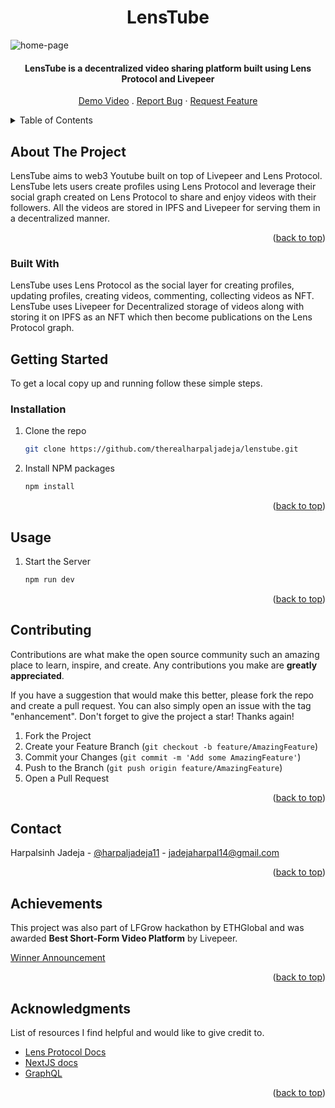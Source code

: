 <div id="top"></div>
<h1 align="middle">LensTube</h1>

![home-page](/public/1.png)

<h4 align="center">LensTube is a decentralized video sharing platform built using Lens Protocol and Livepeer</h4>
<p align="center">
<a href=https://stream.mux.com/XitE201FB02xvLxw6ZmJRg9tgjVB3t6TNnhhyQaobSOR00/high.mp4>Demo Video</a>
.
<a href="https://github.com/therealharpaljadeja/lenstube/issues">Report Bug</a>
·
<a href="https://github.com/therealharpaljadeja/lenstube/issues">Request Feature</a>
</p>

<details>
  <summary>Table of Contents</summary>
  <ol>
    <li>
      <a href="#about-the-project">About The Project</a>
      <ul>
        <li><a href="#built-with">Built With</a></li>
      </ul>
    </li>
    <li>
      <a href="#getting-started">Getting Started</a>
      <ul>
        <li><a href="#installation">Installation</a></li>
      </ul>
    </li>
    <li><a href="#usage">Usage</a></li>
    <li><a href="#contributing">Contributing</a></li>
    <li><a href="#contact">Contact</a></li>
    <li><a href="#achievements">Achievements</a></li>
    <li><a href="#acknowledgments">Acknowledgments</a></li>
  </ol>
</details>

## About The Project

LensTube aims to web3 Youtube built on top of Livepeer and Lens Protocol. LensTube lets users create profiles using Lens Protocol and leverage their social graph created on Lens Protocol to share and enjoy videos with their followers. All the videos are stored in IPFS and Livepeer for serving them in a decentralized manner.

<p align="right">(<a href="#top">back to top</a>)</p>

### Built With

LensTube uses Lens Protocol as the social layer for creating profiles, updating profiles, creating videos, commenting, collecting videos as NFT. LensTube uses Livepeer for Decentralized storage of videos along with storing it on IPFS as an NFT which then become publications on the Lens Protocol graph.

## Getting Started

To get a local copy up and running follow these simple steps.

### Installation

1. Clone the repo

    ```sh
    git clone https://github.com/therealharpaljadeja/lenstube.git
    ```

2. Install NPM packages

    ```sh
    npm install
    ```

<p align="right">(<a href="#top">back to top</a>)</p>

## Usage

1. Start the Server

    ```sh
    npm run dev
    ```

<p align="right">(<a href="#top">back to top</a>)</p>

## Contributing

Contributions are what make the open source community such an amazing place to learn, inspire, and create. Any contributions you make are **greatly appreciated**.

If you have a suggestion that would make this better, please fork the repo and create a pull request. You can also simply open an issue with the tag "enhancement".
Don't forget to give the project a star! Thanks again!

1. Fork the Project
2. Create your Feature Branch (`git checkout -b feature/AmazingFeature`)
3. Commit your Changes (`git commit -m 'Add some AmazingFeature'`)
4. Push to the Branch (`git push origin feature/AmazingFeature`)
5. Open a Pull Request

<p align="right">(<a href="#top">back to top</a>)</p>

## Contact

Harpalsinh Jadeja - [@harpaljadeja11](https://twitter.com/harpaljadeja11) - jadejaharpal14@gmail.com

<p align="right">(<a href="#top">back to top</a>)</p>

## Achievements

This project was also part of LFGrow hackathon by ETHGlobal and was awarded <b>Best Short-Form Video Platform</b> by Livepeer.

[Winner Announcement](https://showcase.ethglobal.com/lfgrow/lenstube-82rue)

<p align="right">(<a href="#top">back to top</a>)</p>

## Acknowledgments

List of resources I find helpful and would like to give credit to.

-   [Lens Protocol Docs](https://docs.lens.xyz/docs)
-   [NextJS docs](https://nextjs.org/docs/getting-started)
-   [GraphQL](https://graphql.org/learn/)

<p align="right">(<a href="#top">back to top</a>)</p>

